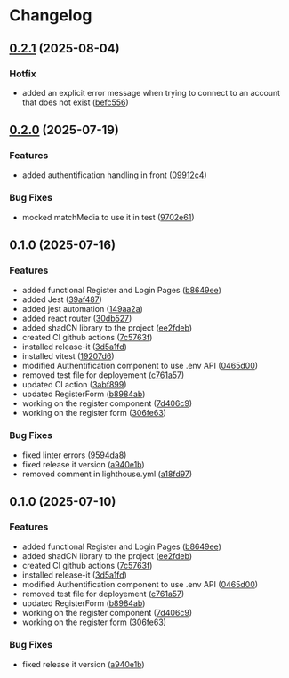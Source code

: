 # Changelog

## [0.2.1](https://github.com/LBROCHARD/echalote/compare/0.2.1...0.2.2) (2025-08-04)

### Hotfix

* added an explicit error message when trying to connect to an account that does not exist ([befc556](https://github.com/LBROCHARD/echalote/commit/befc55629fdcf3414a90862f95fa85e364e22498))


## [0.2.0](https://github.com/LBROCHARD/echalote/compare/0.1.0...0.2.0) (2025-07-19)

### Features

* added authentification handling in front ([09912c4](https://github.com/LBROCHARD/echalote/commit/09912c44bff548a749aedb15a577b7c96d50c269))

### Bug Fixes

* mocked matchMedia to use it in test ([9702e61](https://github.com/LBROCHARD/echalote/commit/9702e6119c68261043c7f8d20f86a964fa75d6bf))

## 0.1.0 (2025-07-16)

### Features

* added functional Register and Login Pages ([b8649ee](https://github.com/LBROCHARD/echalote/commit/b8649ee40ea70d4dcb51366c9034d50c266e5a5e))
* added Jest ([39af487](https://github.com/LBROCHARD/echalote/commit/39af487af5e762d480d74d00a6389101674fb102))
* added jest automation ([149aa2a](https://github.com/LBROCHARD/echalote/commit/149aa2a7ebc812c8a113af6405bb9b1066f1c45f))
* added react router ([30db527](https://github.com/LBROCHARD/echalote/commit/30db527a64e458600b1e2172791d7f52a943efa2))
* added shadCN library to the project ([ee2fdeb](https://github.com/LBROCHARD/echalote/commit/ee2fdeb8c35aa366977c3d99626348260e0bc960))
* created CI github actions ([7c5763f](https://github.com/LBROCHARD/echalote/commit/7c5763f22f1d076713d99fe95105e4613a18219d))
* installed release-it ([3d5a1fd](https://github.com/LBROCHARD/echalote/commit/3d5a1fde87d0feaff636e4eb4eaae78aa1fefcf8))
* installed vitest ([19207d6](https://github.com/LBROCHARD/echalote/commit/19207d679cbd649938ec1510e10d0119041771f9))
* modified Authentification component to use .env API ([0465d00](https://github.com/LBROCHARD/echalote/commit/0465d005d3f46e2b7a64c1c3ba485391c9e6f98a))
* removed test file for deployement ([c761a57](https://github.com/LBROCHARD/echalote/commit/c761a5771aa2ac726769e753fa9a639799495736))
* updated CI action ([3abf899](https://github.com/LBROCHARD/echalote/commit/3abf899bf744195769a26e8d389fec67927f2926))
* updated RegisterForm ([b8984ab](https://github.com/LBROCHARD/echalote/commit/b8984ab1ae977194e52b43464a13347dcba5482e))
* working on the register component ([7d406c9](https://github.com/LBROCHARD/echalote/commit/7d406c9ad18aec1ebfb0e4df5a45dc0ae2d5080a))
* working on the register form ([306fe63](https://github.com/LBROCHARD/echalote/commit/306fe630a34092f1115b33ed12e77e930d250b4d))

### Bug Fixes

* fixed linter errors ([9594da8](https://github.com/LBROCHARD/echalote/commit/9594da88d789ec32834a1b169ee6dc5e1583f453))
* fixed release it version ([a940e1b](https://github.com/LBROCHARD/echalote/commit/a940e1b061cbe73d32ca8d6cbb9e8808b2395314))
* removed comment in lighthouse.yml ([a18fd97](https://github.com/LBROCHARD/echalote/commit/a18fd97c08170282dfa315dfe3a82c27c068a805))

## 0.1.0 (2025-07-10)

### Features

* added functional Register and Login Pages ([b8649ee](https://github.com/LBROCHARD/echalote/commit/b8649ee40ea70d4dcb51366c9034d50c266e5a5e))
* added shadCN library to the project ([ee2fdeb](https://github.com/LBROCHARD/echalote/commit/ee2fdeb8c35aa366977c3d99626348260e0bc960))
* created CI github actions ([7c5763f](https://github.com/LBROCHARD/echalote/commit/7c5763f22f1d076713d99fe95105e4613a18219d))
* installed release-it ([3d5a1fd](https://github.com/LBROCHARD/echalote/commit/3d5a1fde87d0feaff636e4eb4eaae78aa1fefcf8))
* modified Authentification component to use .env API ([0465d00](https://github.com/LBROCHARD/echalote/commit/0465d005d3f46e2b7a64c1c3ba485391c9e6f98a))
* removed test file for deployement ([c761a57](https://github.com/LBROCHARD/echalote/commit/c761a5771aa2ac726769e753fa9a639799495736))
* updated RegisterForm ([b8984ab](https://github.com/LBROCHARD/echalote/commit/b8984ab1ae977194e52b43464a13347dcba5482e))
* working on the register component ([7d406c9](https://github.com/LBROCHARD/echalote/commit/7d406c9ad18aec1ebfb0e4df5a45dc0ae2d5080a))
* working on the register form ([306fe63](https://github.com/LBROCHARD/echalote/commit/306fe630a34092f1115b33ed12e77e930d250b4d))

### Bug Fixes

* fixed release it version ([a940e1b](https://github.com/LBROCHARD/echalote/commit/a940e1b061cbe73d32ca8d6cbb9e8808b2395314))
